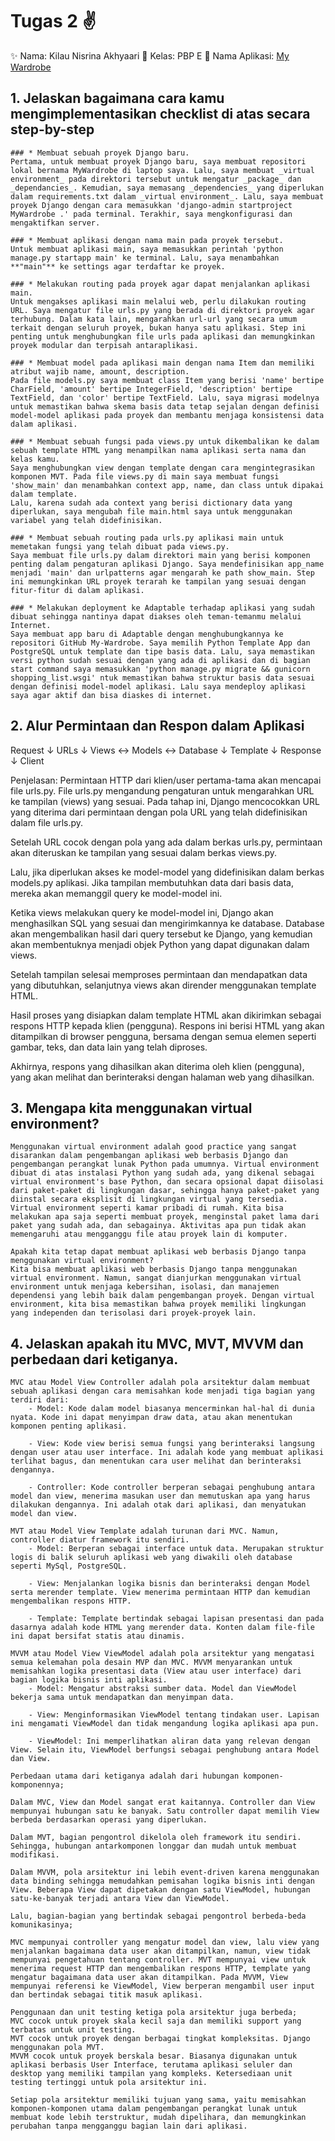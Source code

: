 # Tugas 2 :v:

:sparkles: Nama: Kilau Nisrina Akhyaari
:dvd: Kelas: PBP E
:iphone: Nama Aplikasi: [My Wardrobe]([url](https://mywardrobe.adaptable.app))

## 1. Jelaskan bagaimana cara kamu mengimplementasikan checklist di atas secara step-by-step
    ### * Membuat sebuah proyek Django baru.
    Pertama, untuk membuat proyek Django baru, saya membuat repositori lokal bernama MyWardrobe di laptop saya. Lalu, saya membuat _virtual environment_ pada direktori tersebut untuk mengatur _package_ dan _dependancies_. Kemudian, saya memasang _dependencies_ yang diperlukan dalam requirements.txt dalam _virtual environment_. Lalu, saya membuat proyek Django dengan cara memasukkan 'django-admin startproject MyWardrobe .' pada terminal. Terakhir, saya mengkonfigurasi dan mengaktifkan server.

    ### * Membuat aplikasi dengan nama main pada proyek tersebut.
    Untuk membuat aplikasi main, saya memasukkan perintah 'python manage.py startapp main' ke terminal. Lalu, saya menambahkan **"main"** ke settings agar terdaftar ke proyek.

    ### * Melakukan routing pada proyek agar dapat menjalankan aplikasi main.
    Untuk mengakses aplikasi main melalui web, perlu dilakukan routing URL. Saya mengatur file urls.py yang berada di direktori proyek agar terhubung. Dalam kata lain, mengarahkan url-url yang secara umum terkait dengan seluruh proyek, bukan hanya satu aplikasi. Step ini penting untuk menghubungkan file urls pada aplikasi dan memungkinkan proyek modular dan terpisah antaraplikasi.

    ### * Membuat model pada aplikasi main dengan nama Item dan memiliki atribut wajib name, amount, description.
    Pada file models.py saya membuat class Item yang berisi 'name' bertipe CharField, 'amount' bertipe IntegerField, 'description' bertipe TextField, dan 'color' bertipe TextField. Lalu, saya migrasi modelnya untuk memastikan bahwa skema basis data tetap sejalan dengan definisi model-model aplikasi pada proyek dan membantu menjaga konsistensi data dalam aplikasi.

    ### * Membuat sebuah fungsi pada views.py untuk dikembalikan ke dalam sebuah template HTML yang menampilkan nama aplikasi serta nama dan kelas kamu.
    Saya menghubungkan view dengan template dengan cara mengintegrasikan komponen MVT. Pada file views.py di main saya membuat fungsi 'show_main' dan menambahkan context app, name, dan class untuk dipakai dalam template.
    Lalu, karena sudah ada context yang berisi dictionary data yang diperlukan, saya mengubah file main.html saya untuk menggunakan variabel yang telah didefinisikan. 

    ### * Membuat sebuah routing pada urls.py aplikasi main untuk memetakan fungsi yang telah dibuat pada views.py.
    Saya membuat file urls.py dalam direktori main yang berisi komponen penting dalam pengaturan aplikasi Django. Saya mendefinisikan app_name menjadi 'main' dan urlpatterns agar mengarah ke path show_main. Step ini memungkinkan URL proyek terarah ke tampilan yang sesuai dengan fitur-fitur di dalam aplikasi.

    ### * Melakukan deployment ke Adaptable terhadap aplikasi yang sudah dibuat sehingga nantinya dapat diakses oleh teman-temanmu melalui Internet.
    Saya membuat app baru di Adaptable dengan menghubungkannya ke repositori GitHub My-Wardrobe. Saya memilih Python Template App dan PostgreSQL untuk template dan tipe basis data. Lalu, saya memastikan versi python sudah sesuai dengan yang ada di aplikasi dan di bagian start command saya memasukkan 'python manage.py migrate && gunicorn shopping_list.wsgi' ntuk memastikan bahwa struktur basis data sesuai dengan definisi model-model aplikasi. Lalu saya mendeploy aplikasi saya agar aktif dan bisa diaskes di internet.

## 2. Alur Permintaan dan Respon dalam Aplikasi 
   Request
   ↓
   URLs
   ↓
   Views ↔ Models ↔ Database
   ↓
   Template
   ↓
   Response
   ↓
   Client

   Penjelasan: Permintaan HTTP dari klien/user pertama-tama akan mencapai file urls.py. File urls.py mengandung pengaturan untuk mengarahkan URL ke tampilan (views) yang sesuai. Pada tahap ini, Django mencocokkan URL yang diterima dari permintaan dengan pola URL yang telah didefinisikan dalam file urls.py.

   Setelah URL cocok dengan pola yang ada dalam berkas urls.py, permintaan akan diteruskan ke tampilan yang sesuai dalam berkas views.py.

   Lalu, jika diperlukan akses ke model-model yang didefinisikan dalam berkas models.py aplikasi. Jika tampilan membutuhkan data dari basis data, mereka akan memanggil query ke model-model ini.

   Ketika views melakukan query ke model-model ini, Django akan menghasilkan SQL yang sesuai dan mengirimkannya ke database. Database akan mengembalikan hasil dari query tersebut ke Django, yang kemudian akan membentuknya menjadi objek Python yang dapat digunakan dalam views.

   Setelah tampilan selesai memproses permintaan dan mendapatkan data yang dibutuhkan, selanjutnya views akan dirender menggunakan template HTML.

   Hasil proses yang disiapkan dalam template HTML akan dikirimkan sebagai respons HTTP kepada klien (pengguna). Respons ini berisi HTML yang akan ditampilkan di browser pengguna, bersama dengan semua elemen seperti gambar, teks, dan data lain yang telah diproses.

   Akhirnya, respons yang dihasilkan akan diterima oleh klien (pengguna), yang akan melihat dan berinteraksi dengan halaman web yang dihasilkan.
   
## 3. Mengapa kita menggunakan virtual environment?
    Menggunakan virtual environment adalah good practice yang sangat disarankan dalam pengembangan aplikasi web berbasis Django dan pengembangan perangkat lunak Python pada umumnya. Virtual environment dibuat di atas instalasi Python yang sudah ada, yang dikenal sebagai virtual environment's base Python, dan secara opsional dapat diisolasi dari paket-paket di lingkungan dasar, sehingga hanya paket-paket yang diinstal secara eksplisit di lingkungan virtual yang tersedia. 
    Virtual environment seperti kamar pribadi di rumah. Kita bisa melakukan apa saja seperti membuat proyek, menginstal paket lama dari paket yang sudah ada, dan sebagainya. Aktivitas apa pun tidak akan memengaruhi atau mengganggu file atau proyek lain di komputer.

    Apakah kita tetap dapat membuat aplikasi web berbasis Django tanpa menggunakan virtual environment?
    Kita bisa membuat aplikasi web berbasis Django tanpa menggunakan virtual environment. Namun, sangat dianjurkan menggunakan virtual environment untuk menjaga kebersihan, isolasi, dan manajemen dependensi yang lebih baik dalam pengembangan proyek. Dengan virtual environment, kita bisa memastikan bahwa proyek memiliki lingkungan yang independen dan terisolasi dari proyek-proyek lain.

## 4. Jelaskan apakah itu MVC, MVT, MVVM dan perbedaan dari ketiganya.
    MVC atau Model View Controller adalah pola arsitektur dalam membuat sebuah aplikasi dengan cara memisahkan kode menjadi tiga bagian yang terdiri dari:
        - Model: Kode dalam model biasanya mencerminkan hal-hal di dunia nyata. Kode ini dapat menyimpan draw data, atau akan menentukan komponen penting aplikasi.
    
        - View: Kode view berisi semua fungsi yang berinteraksi langsung dengan user atau user interface. Ini adalah kode yang membuat aplikasi terlihat bagus, dan menentukan cara user melihat dan berinteraksi dengannya.

        - Controller: Kode controller berperan sebagai penghubung antara model dan view, menerima masukan user dan memutuskan apa yang harus dilakukan dengannya. Ini adalah otak dari aplikasi, dan menyatukan model dan view.

    MVT atau Model View Template adalah turunan dari MVC. Namun, controller diatur framework itu sendiri. 
        - Model: Berperan sebagai interface untuk data. Merupakan struktur logis di balik seluruh aplikasi web yang diwakili oleh database seperti MySql, PostgreSQL. 
        
        - View: Menjalankan logika bisnis dan berinteraksi dengan Model serta merender template. View menerima permintaan HTTP dan kemudian mengembalikan respons HTTP.

        - Template: Template bertindak sebagai lapisan presentasi dan pada dasarnya adalah kode HTML yang merender data. Konten dalam file-file ini dapat bersifat statis atau dinamis.

    MVVM atau Model View ViewModel adalah pola arsitektur yang mengatasi semua kelemahan pola desain MVP dan MVC. MVVM menyarankan untuk memisahkan logika presentasi data (View atau user interface) dari bagian logika bisnis inti aplikasi.
        - Model: Mengatur abstraksi sumber data. Model dan ViewModel bekerja sama untuk mendapatkan dan menyimpan data.
        
        - View: Menginformasikan ViewModel tentang tindakan user. Lapisan ini mengamati ViewModel dan tidak mengandung logika aplikasi apa pun.

        - ViewModel: Ini memperlihatkan aliran data yang relevan dengan View. Selain itu, ViewModel berfungsi sebagai penghubung antara Model dan View.

    Perbedaan utama dari ketiganya adalah dari hubungan komponen-komponennya;

    Dalam MVC, View dan Model sangat erat kaitannya. Controller dan View mempunyai hubungan satu ke banyak. Satu controller dapat memilih View berbeda berdasarkan operasi yang diperlukan. 

    Dalam MVT, bagian pengontrol dikelola oleh framework itu sendiri. Sehingga, hubungan antarkomponen longgar dan mudah untuk membuat modifikasi. 

    Dalam MVVM, pola arsitektur ini lebih event-driven karena menggunakan data binding sehingga memudahkan pemisahan logika bisnis inti dengan View. Beberapa View dapat dipetakan dengan satu ViewModel, hubungan satu-ke-banyak terjadi antara View dan ViewModel.

    Lalu, bagian-bagian yang bertindak sebagai pengontrol berbeda-beda komunikasinya; 

    MVC mempunyai controller yang mengatur model dan view, lalu view yang menjalankan bagaimana data user akan ditampilkan, namun, view tidak mempunyai pengetahuan tentang controller. MVT mempunyai view untuk menerima request HTTP dan mengembalikan respons HTTP, template yang mengatur bagaimana data user akan ditampilkan. Pada MVVM, View mempunyai referensi ke ViewModel, View berperan mengambil user input dan bertindak sebagai titik masuk aplikasi.

    Penggunaan dan unit testing ketiga pola arsitektur juga berbeda;
    MVC cocok untuk proyek skala kecil saja dan memiliki support yang terbatas untuk unit testing.
    MVT cocok untuk proyek dengan berbagai tingkat kompleksitas. Django menggunakan pola MVT.
    MVVM cocok untuk proyek berskala besar. Biasanya digunakan untuk aplikasi berbasis User Interface, terutama aplikasi seluler dan desktop yang memiliki tampilan yang kompleks. Ketersediaan unit testing tertinggi untuk pola arsitektur ini. 

    Setiap pola arsitektur memiliki tujuan yang sama, yaitu memisahkan komponen-komponen utama dalam pengembangan perangkat lunak untuk membuat kode lebih terstruktur, mudah dipelihara, dan memungkinkan perubahan tanpa mengganggu bagian lain dari aplikasi.
